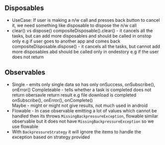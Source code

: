 ## Disposables
  
  * UseCase: If user is making a n/w call and presses back button to cancel it, we need something like disposable to dispose the n/w call 
  * clear() vs dispose() 
	 compositeDisposable().clear() - it cancels all the tasks, but can add more disposables and should be called in onstop only 
	  e.g if user goes to another app and comes back
	 compositeDisposable.dispose() - it cancels all the tasks, but cannot add more disposables abd should be called only in ondestory 
	 e.g if the user does not return
   
 ## Observables
 
   * Single - emits only single data so has only onSuccess, onSubscribe(), onError()
	 Completeable - tells whether a task is completed does not return obersavle return result e.g file download is completed
		onSubscribe(), onError(), onComplete()  
	 Maybe - might or might not give results, not much used in android
  * Flowable - In case observable emitting a lot of values which cannot be handled then its 
  throws `MissingBackpressureException`, flowable similar observable but it does not have `MissingBackpressureException` 
  so we use flowable 
  * With `BackpressureStrategy` it will ignore the items to handle the exception based on strategy provided
